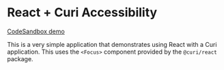# React + Curi Accessibility

[CodeSandbox demo](https://codesandbox.io/s/github/pshrmn/curi/tree/master/examples/react/accessibility)

This is a very simple application that demonstrates using React with a Curi application. This uses the `<Focus>` component provided by the `@curi/react` package.
